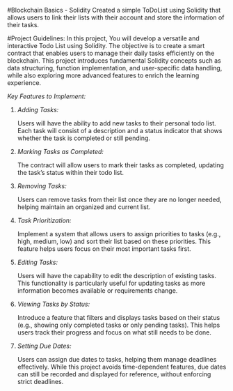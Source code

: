 #Blockchain Basics - Solidity
Created a simple ToDoList using Solidity that allows users to link their lists with their account and store the information of their tasks.

#Project Guidelines: 
In this project, You will develop a versatile and interactive Todo List using Solidity. The objective is to create a smart contract that enables users to manage their daily tasks efficiently on the blockchain. This project introduces fundamental Solidity concepts such as data structuring, function implementation, and user-specific data handling, while also exploring more advanced features to enrich the learning experience.

*Key Features to Implement:*

1. *Adding Tasks:*
    
    Users will have the ability to add new tasks to their personal todo list. Each task will consist of a description and a status indicator that shows whether the task is completed or still pending.
    
2. *Marking Tasks as Completed:*
    
    The contract will allow users to mark their tasks as completed, updating the task’s status within their todo list.
    
3. *Removing Tasks:*
    
    Users can remove tasks from their list once they are no longer needed, helping maintain an organized and current list.
    
4. *Task Prioritization:*
    
    Implement a system that allows users to assign priorities to tasks (e.g., high, medium, low) and sort their list based on these priorities. This feature helps users focus on their most important tasks first.
    
5. *Editing Tasks:*
    
    Users will have the capability to edit the description of existing tasks. This functionality is particularly useful for updating tasks as more information becomes available or requirements change.

6. *Viewing Tasks by Status:*
    
    Introduce a feature that filters and displays tasks based on their status (e.g., showing only completed tasks or only pending tasks). This helps users track their progress and focus on what still needs to be done.
    
7. *Setting Due Dates:*
    
    Users can assign due dates to tasks, helping them manage deadlines effectively. While this project avoids time-dependent features, due dates can still be recorded and displayed for reference, without enforcing strict deadlines.
